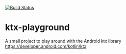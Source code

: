 [![Build Status](https://app.bitrise.io/app/77bd37a786eea665/status.svg?token=PsVYByqpL8lOWUvgQbqZ8g)](https://app.bitrise.io/app/77bd37a786eea665)

# ktx-playground
A small project to play around with the Android ktx library https://developer.android.com/kotlin/ktx
